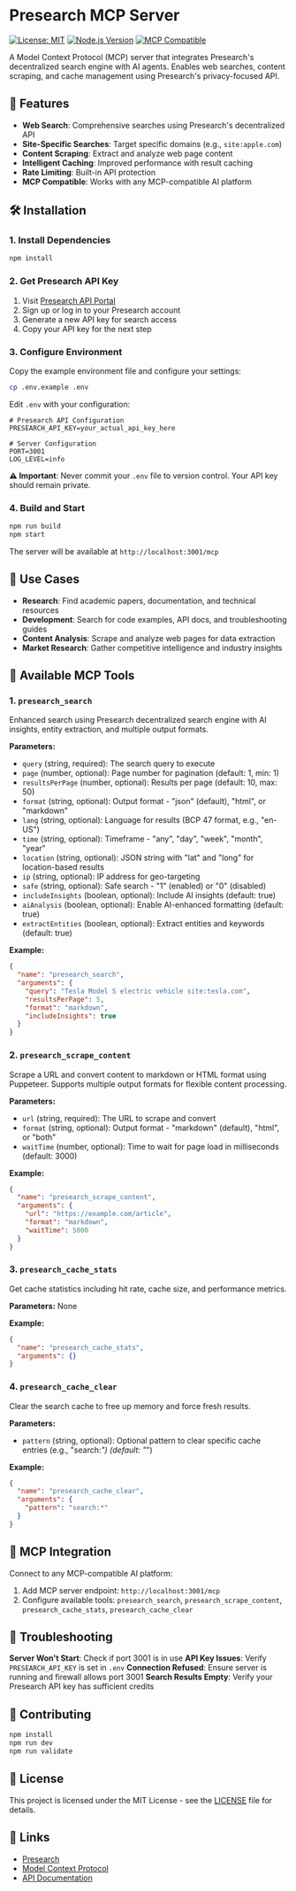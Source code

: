 # Presearch MCP Server

[![License: MIT](https://img.shields.io/badge/License-MIT-yellow.svg)](https://opensource.org/licenses/MIT)
[![Node.js Version](https://img.shields.io/badge/node-%3E%3D18.0.0-brightgreen.svg)](https://nodejs.org/)
[![MCP Compatible](https://img.shields.io/badge/MCP-Compatible-blue.svg)](https://modelcontextprotocol.io/)

A Model Context Protocol (MCP) server that integrates Presearch's decentralized search engine with AI agents. Enables web searches, content scraping, and cache management using Presearch's privacy-focused API.

## 🚀 Features

- **Web Search**: Comprehensive searches using Presearch's decentralized API
- **Site-Specific Searches**: Target specific domains (e.g., `site:apple.com`)
- **Content Scraping**: Extract and analyze web page content
- **Intelligent Caching**: Improved performance with result caching
- **Rate Limiting**: Built-in API protection
- **MCP Compatible**: Works with any MCP-compatible AI platform

## 🛠️ Installation

### 1. Install Dependencies
```bash
npm install
```

### 2. Get Presearch API Key
1. Visit [Presearch API Portal](https://presearch.com/api)
2. Sign up or log in to your Presearch account
3. Generate a new API key for search access
4. Copy your API key for the next step

### 3. Configure Environment
Copy the example environment file and configure your settings:
```bash
cp .env.example .env
```

Edit `.env` with your configuration:
```env
# Presearch API Configuration
PRESEARCH_API_KEY=your_actual_api_key_here

# Server Configuration
PORT=3001
LOG_LEVEL=info
```

**⚠️ Important**: Never commit your `.env` file to version control. Your API key should remain private.

### 4. Build and Start
```bash
npm run build
npm start
```

The server will be available at `http://localhost:3001/mcp`

## 🎯 Use Cases

- **Research**: Find academic papers, documentation, and technical resources
- **Development**: Search for code examples, API docs, and troubleshooting guides
- **Content Analysis**: Scrape and analyze web pages for data extraction
- **Market Research**: Gather competitive intelligence and industry insights

## 🔧 Available MCP Tools

### 1. `presearch_search`
Enhanced search using Presearch decentralized search engine with AI insights, entity extraction, and multiple output formats.

**Parameters:**
- `query` (string, required): The search query to execute
- `page` (number, optional): Page number for pagination (default: 1, min: 1)
- `resultsPerPage` (number, optional): Results per page (default: 10, max: 50)
- `format` (string, optional): Output format - "json" (default), "html", or "markdown"
- `lang` (string, optional): Language for results (BCP 47 format, e.g., "en-US")
- `time` (string, optional): Timeframe - "any", "day", "week", "month", "year"
- `location` (string, optional): JSON string with "lat" and "long" for location-based results
- `ip` (string, optional): IP address for geo-targeting
- `safe` (string, optional): Safe search - "1" (enabled) or "0" (disabled)
- `includeInsights` (boolean, optional): Include AI insights (default: true)
- `aiAnalysis` (boolean, optional): Enable AI-enhanced formatting (default: true)
- `extractEntities` (boolean, optional): Extract entities and keywords (default: true)

**Example:**
```json
{
  "name": "presearch_search",
  "arguments": {
    "query": "Tesla Model S electric vehicle site:tesla.com",
    "resultsPerPage": 5,
    "format": "markdown",
    "includeInsights": true
  }
}
```

### 2. `presearch_scrape_content`
Scrape a URL and convert content to markdown or HTML format using Puppeteer. Supports multiple output formats for flexible content processing.

**Parameters:**
- `url` (string, required): The URL to scrape and convert
- `format` (string, optional): Output format - "markdown" (default), "html", or "both"
- `waitTime` (number, optional): Time to wait for page load in milliseconds (default: 3000)

**Example:**
```json
{
  "name": "presearch_scrape_content",
  "arguments": {
    "url": "https://example.com/article",
    "format": "markdown",
    "waitTime": 5000
  }
}
```

### 3. `presearch_cache_stats`
Get cache statistics including hit rate, cache size, and performance metrics.

**Parameters:** None

**Example:**
```json
{
  "name": "presearch_cache_stats",
  "arguments": {}
}
```

### 4. `presearch_cache_clear`
Clear the search cache to free up memory and force fresh results.

**Parameters:**
- `pattern` (string, optional): Optional pattern to clear specific cache entries (e.g., "search:*") (default: "*")

**Example:**
```json
{
  "name": "presearch_cache_clear",
  "arguments": {
    "pattern": "search:*"
  }
}
```

## 🔗 MCP Integration

Connect to any MCP-compatible AI platform:

1. Add MCP server endpoint: `http://localhost:3001/mcp`
2. Configure available tools: `presearch_search`, `presearch_scrape_content`, `presearch_cache_stats`, `presearch_cache_clear`


## 🐛 Troubleshooting

**Server Won't Start**: Check if port 3001 is in use
**API Key Issues**: Verify `PRESEARCH_API_KEY` is set in `.env`
**Connection Refused**: Ensure server is running and firewall allows port 3001
**Search Results Empty**: Verify your Presearch API key has sufficient credits

## 🤝 Contributing

```bash
npm install
npm run dev
npm run validate
```

## 📄 License

This project is licensed under the MIT License - see the [LICENSE](LICENSE) file for details.

## 🔗 Links

- [Presearch](https://presearch.com)
- [Model Context Protocol](https://modelcontextprotocol.io)
- [API Documentation](https://presearch-search-api.readme.io)